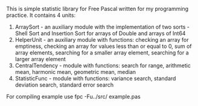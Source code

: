 This is simple statistic library for Free Pascal written for my programming practice.
It contains 4 units:
1) ArraySort - an auxiliary module with the implementation of two sorts - Shell Sort and Insertion Sort for arrays of Double and arrays of Int64
2) HelperUnit - an auxiliary module with functions: checking an array for emptiness, checking an array for values ​​less than or equal to 0, sum of array elements, searching for a smaller array element, searching for a larger array element
3) CentralTendency - module with functions: search for range, arithmetic mean, harmonic mean, geometric mean, median
4) StatisticFunc - module with functions: variance search, standard deviation search, standard error search

For compiling example use
fpc -Fu../src/ example.pas